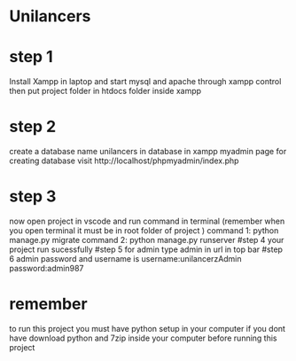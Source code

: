 # Unilancers
# step 1 
Install Xampp in laptop and start mysql and apache through xampp control
then
put project folder in htdocs folder inside xampp
# step 2
create a database name unilancers in database in xampp myadmin page
for creating database visit http://localhost/phpmyadmin/index.php
# step 3
now open project in vscode and run command in terminal 
(remember when you open terminal it must be in root folder of project )
 command 1: python manage.py migrate
 command 2: python manage.py runserver
#step 4
 your project run sucessfully 
#step 5 
 for admin type admin in url in top bar
#step 6
 admin password and username is
  username:unilancerzAdmin
  password:admin987
 
# remember 
 to run this project you must have python setup in your computer if you dont have download python and 7zip inside your 
 computer before running this project